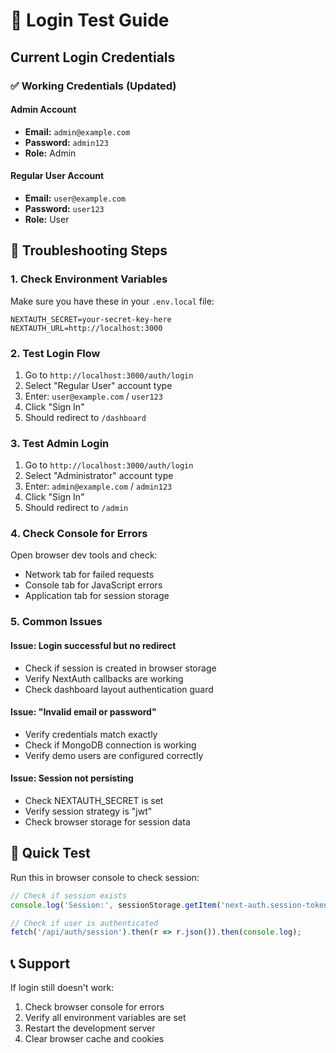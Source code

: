 # 🔐 Login Test Guide

## Current Login Credentials

### ✅ Working Credentials (Updated)

#### Admin Account
- **Email:** `admin@example.com`
- **Password:** `admin123`
- **Role:** Admin

#### Regular User Account  
- **Email:** `user@example.com`
- **Password:** `user123`
- **Role:** User

## 🔧 Troubleshooting Steps

### 1. Check Environment Variables
Make sure you have these in your `.env.local` file:
```
NEXTAUTH_SECRET=your-secret-key-here
NEXTAUTH_URL=http://localhost:3000
```

### 2. Test Login Flow
1. Go to `http://localhost:3000/auth/login`
2. Select "Regular User" account type
3. Enter: `user@example.com` / `user123`
4. Click "Sign In"
5. Should redirect to `/dashboard`

### 3. Test Admin Login
1. Go to `http://localhost:3000/auth/login`
2. Select "Administrator" account type  
3. Enter: `admin@example.com` / `admin123`
4. Click "Sign In"
5. Should redirect to `/admin`

### 4. Check Console for Errors
Open browser dev tools and check:
- Network tab for failed requests
- Console tab for JavaScript errors
- Application tab for session storage

### 5. Common Issues

#### Issue: Login successful but no redirect
- Check if session is created in browser storage
- Verify NextAuth callbacks are working
- Check dashboard layout authentication guard

#### Issue: "Invalid email or password"
- Verify credentials match exactly
- Check if MongoDB connection is working
- Verify demo users are configured correctly

#### Issue: Session not persisting
- Check NEXTAUTH_SECRET is set
- Verify session strategy is "jwt"
- Check browser storage for session data

## 🧪 Quick Test

Run this in browser console to check session:
```javascript
// Check if session exists
console.log('Session:', sessionStorage.getItem('next-auth.session-token'));

// Check if user is authenticated
fetch('/api/auth/session').then(r => r.json()).then(console.log);
```

## 📞 Support

If login still doesn't work:
1. Check browser console for errors
2. Verify all environment variables are set
3. Restart the development server
4. Clear browser cache and cookies 